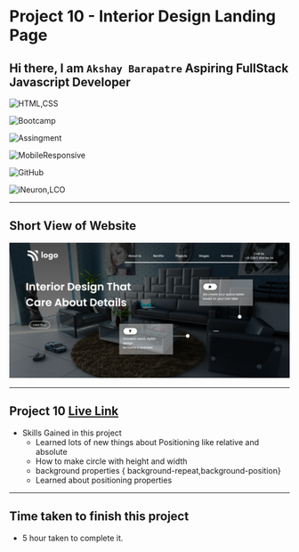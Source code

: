 # Project 10 - Interior Design Landing Page

## Hi there, I am `Akshay Barapatre` Aspiring FullStack Javascript Developer   

![HTML,CSS](https://img.shields.io/badge/HTML-CSS-green)

![Bootcamp](https://img.shields.io/badge/Bootcampt-.-success)

![Assingment](https://img.shields.io/badge/Assingment-.-blueviolet)

![MobileResponsive](https://img.shields.io/badge/Mobile-Responsive-critical)

![GitHub](https://img.shields.io/badge/GIT-HUB-sucess)

![iNeuron,LCO](https://img.shields.io/badge/iNeuron-LCO-red)


---

## Short View of Website
![Desktop](./screenshot/10Project.png)

---

 
## Project 10 [Live Link](https://interior-designing-home-page.netlify.app/)

-   Skills Gained in this project
    -   Learned lots of new things about Positioning like relative and absolute 
    -  How to make circle with height and width
    -  background properties { background-repeat,background-position}
    -   Learned about positioning properties

---

## Time taken to finish this project

-   5 hour taken to complete it.


